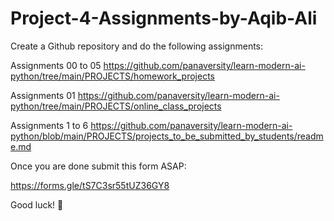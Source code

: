 # Project-4-Assignments-by-Aqib-Ali

Create a Github repository and do the following assignments:


Assignments 00 to 05
https://github.com/panaversity/learn-modern-ai-python/tree/main/PROJECTS/homework_projects


Assignments 01
https://github.com/panaversity/learn-modern-ai-python/tree/main/PROJECTS/online_class_projects


Assignments 1 to 6
https://github.com/panaversity/learn-modern-ai-python/blob/main/PROJECTS/projects_to_be_submitted_by_students/readme.md

Once you are done submit this form ASAP:

https://forms.gle/tS7C3sr55tUZ36GY8 

Good luck! 🚀
